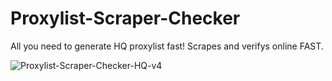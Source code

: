 # Proxylist-Scraper-Checker

All you need to generate HQ proxylist fast! Scrapes and verifys online FAST.



![Proxylist-Scraper-Checker-HQ-v4](https://github.com/user-attachments/assets/0a2bf13c-70a2-4927-bb4f-e786d8264136)
